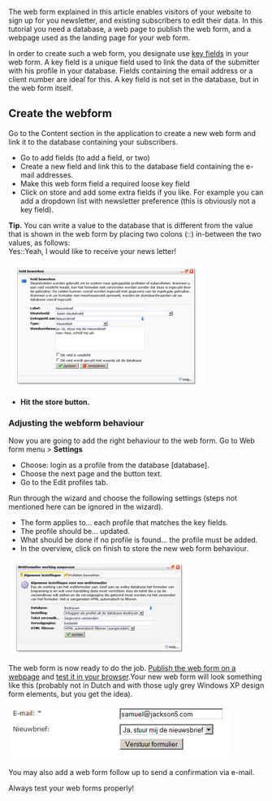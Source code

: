 The web form explained in this article enables visitors of your website
to sign up for you newsletter, and existing subscribers to edit their
data. In this tutorial you need a database, a web page to publish the
web form, and a webpage used as the landing page for your web form.

In order to create such a web form, you designate use [key
fields](./what-are-key-fields.en.md) in your
web form. A key field is a unique field used to link the data of the
submitter with his profile in your database. Fields containing the email
address or a client number are ideal for this. A key field is not set in
the database, but in the web form itself.

Create the webform
------------------

Go to the Content section in the application to create a new web form
and link it to the database containing your subscribers.

-   Go to add fields (to add a field, or two)
-   Create a new field and link this to the database field containing
    the e-mail addresses.
-   Make this web form field a required loose key field
-   Click on store and add some extra fields if you like. For example
    you can add a dropdown list with newsletter preference (this is
    obviously not a key field).

**Tip.** You can write a value to the database that is different from
the value that is shown in the web form by placing two colons (::)
in-between the two values, as follows: \
Yes::Yeah, I would like to receive your news letter!

![](images/1.png)

-   **Hit the store button.**

### Adjusting the webform behaviour

Now you are going to add the right behaviour to the web form. Go to Web
form menu \> **Settings**

-   Choose: login as a profile from the database [database].
-   Choose the next page and the button text.
-   Go to the Edit profiles tab.

Run through the wizard and choose the following settings (steps not
mentioned here can be ignored in the wizard).

-   The form applies to… each profile that matches the key fields.
-   The profile should be… updated.
-   What should be done if no profile is found… the profile must be
    added.
-   In the overview, click on finish to store the new web form
    behaviour.

![](images/2.png)

The web form is now ready to do the job. [Publish the web form on a
webpage](#) and [test it in your browser](#).Your new web form will look
something like this (probably not in Dutch and with those ugly grey
Windows XP design form elements, but you get the idea).

![](images/3.png)

You may also add a web form follow up to send a confirmation via e-mail.

Always test your web forms properly!
